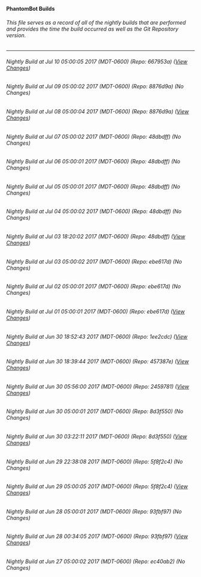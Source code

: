 **PhantomBot Builds**

###### This file serves as a record of all of the nightly builds that are performed and provides the time the build occurred as well as the Git Repository version.
-------------------------------------------------------------------------------------------------------------
###### Nightly Build at Jul 10 05:00:05 2017 (MDT-0600) (Repo: 667953a) ([View Changes](https://github.com/PhantomBot/PhantomBot/compare/8876d9a...667953a))
###### Nightly Build at Jul 09 05:00:02 2017 (MDT-0600) (Repo: 8876d9a) (No Changes)
###### Nightly Build at Jul 08 05:00:04 2017 (MDT-0600) (Repo: 8876d9a) ([View Changes](https://github.com/PhantomBot/PhantomBot/compare/48dbdff...8876d9a))
###### Nightly Build at Jul 07 05:00:02 2017 (MDT-0600) (Repo: 48dbdff) (No Changes)
###### Nightly Build at Jul 06 05:00:01 2017 (MDT-0600) (Repo: 48dbdff) (No Changes)
###### Nightly Build at Jul 05 05:00:01 2017 (MDT-0600) (Repo: 48dbdff) (No Changes)
###### Nightly Build at Jul 04 05:00:02 2017 (MDT-0600) (Repo: 48dbdff) (No Changes)
###### Nightly Build at Jul 03 18:20:02 2017 (MDT-0600) (Repo: 48dbdff) ([View Changes](https://github.com/PhantomBot/PhantomBot/compare/ebe617d...48dbdff))
###### Nightly Build at Jul 03 05:00:02 2017 (MDT-0600) (Repo: ebe617d) (No Changes)
###### Nightly Build at Jul 02 05:00:01 2017 (MDT-0600) (Repo: ebe617d) (No Changes)
###### Nightly Build at Jul 01 05:00:01 2017 (MDT-0600) (Repo: ebe617d) ([View Changes](https://github.com/PhantomBot/PhantomBot/compare/1ee2cdc...ebe617d))
###### Nightly Build at Jun 30 18:52:43 2017 (MDT-0600) (Repo: 1ee2cdc) ([View Changes](https://github.com/PhantomBot/PhantomBot/compare/457387e...1ee2cdc))
###### Nightly Build at Jun 30 18:39:44 2017 (MDT-0600) (Repo: 457387e) ([View Changes](https://github.com/PhantomBot/PhantomBot/compare/2459781...457387e))
###### Nightly Build at Jun 30 05:56:00 2017 (MDT-0600) (Repo: 2459781) ([View Changes](https://github.com/PhantomBot/PhantomBot/compare/8d3f550...2459781))
###### Nightly Build at Jun 30 05:00:01 2017 (MDT-0600) (Repo: 8d3f550) (No Changes)
###### Nightly Build at Jun 30 03:22:11 2017 (MDT-0600) (Repo: 8d3f550) ([View Changes](https://github.com/PhantomBot/PhantomBot/compare/5f8f2c4...8d3f550))
###### Nightly Build at Jun 29 22:38:08 2017 (MDT-0600) (Repo: 5f8f2c4) (No Changes)
###### Nightly Build at Jun 29 05:00:05 2017 (MDT-0600) (Repo: 5f8f2c4) ([View Changes](https://github.com/PhantomBot/PhantomBot/compare/93fbf97...5f8f2c4))
###### Nightly Build at Jun 28 05:00:01 2017 (MDT-0600) (Repo: 93fbf97) (No Changes)
###### Nightly Build at Jun 28 00:34:05 2017 (MDT-0600) (Repo: 93fbf97) ([View Changes](https://github.com/PhantomBot/PhantomBot/compare/ec40ab2...93fbf97))
###### Nightly Build at Jun 27 05:00:02 2017 (MDT-0600) (Repo: ec40ab2) (No Changes)
